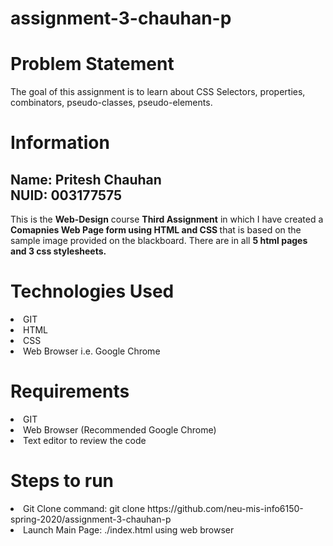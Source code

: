 # assignment-3-chauhan-p

<h1>Problem Statement</h1>
<p>The goal of this assignment is to learn about CSS Selectors, properties, combinators, pseudo-classes, pseudo-elements.</p>
<h1>Information</h1>
<h2>Name: <b>Pritesh Chauhan<br>NUID: 003177575</b></h2>
This is the <b>Web-Design</b> course <b>Third Assignment</b> in which I have created a <b>Comapnies Web Page form using HTML and CSS </b>
that is based on the sample image provided on the blackboard. There are in all <b>5 html pages and 3 css stylesheets.</b>

<h1>Technologies Used</h1>
<li>GIT</li>
<li>HTML</li>
<li>CSS</li>
<li>Web Browser i.e. Google Chrome</li>

<h1>Requirements</h1>
<li>GIT</li>
<li>Web Browser (Recommended Google Chrome)</li>
<li>Text editor to review the code</li>

<h1>Steps to run</h1>
<li>Git Clone command: git clone https://github.com/neu-mis-info6150-spring-2020/assignment-3-chauhan-p</li>
<li>Launch Main Page: ./index.html using web browser</li>